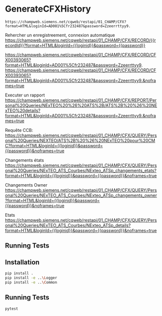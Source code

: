 # GenerateCFXHistory

```URI Rest:
https://champweb.siemens.net/cqweb/restapi/01_CHAMP/CFX?format=HTML&loginId=AD001%5Cfr232487&password=Zzeerrttyy9.
```

Rehercher un enregistreement, connexion automatique
https://champweb.siemens.net/cqweb/restapi/01_CHAMP/CFX/RECORD/{{recordId}}?format=HTML&loginId={{loginid}}&password={{password}}

https://champweb.siemens.net/cqweb/restapi/01_CHAMP/CFX/RECORD/CFX00393065?format=HTML&loginId=AD001%5Cfr232487&password=Zzeerrttyy9.
https://champweb.siemens.net/cqweb/restapi/01_CHAMP/CFX/RECORD/CFX00393065?format=HTML&loginId=AD001%5Cfr232487&password=Zzeerrttyy9.&noframes=true

Executer un rapport
https://champweb.siemens.net/cqweb/restapi/01_CHAMP/CFX/REPORT/Personal%20Queries/NExTEO%20%26%20ATS%2B/ATS%2B%20%26%20NExTEO%20details?format=HTML&loginId=AD001%5Cfr232487&password=Zzeerrttyy9.&noframes=true

Requête CCB:
https://champweb.siemens.net/cqweb/restapi/01_CHAMP/CFX/QUERY/Personal%20Queries/NEXTEO/ATS%2B%20%26%20NExTEO%20pour%20CMC?format=HTML&loginId={{loginid}}&password={{password}}&noframes=true

Changements états
https://champweb.siemens.net/cqweb/restapi/01_CHAMP/CFX/QUERY/Personal%20Queries/NExTEO_ATS_Courbes/NExteo_ATSp_changements_etats?format=HTML&loginId={{loginid}}&password={{password}}&noframes=true

Changements Owner
https://champweb.siemens.net/cqweb/restapi/01_CHAMP/CFX/QUERY/Personal%20Queries/NExTEO_ATS_Courbes/NExteo_ATSp_changements_owner?format=HTML&loginId={{loginid}}&password={{password}}&noframes=true

Etats
https://champweb.siemens.net/cqweb/restapi/01_CHAMP/CFX/QUERY/Personal%20Queries/NExTEO_ATS_Courbes/NExteo_ATSp_details?format=HTML&loginId={{loginid}}&password={{password}}&noframes=true




## Running Tests


## Installation

```sh
pip install .
pip install -e ..\Logger
pip install -e ..\Common
```

## Running Tests

```sh
pytest
```

